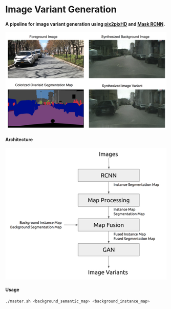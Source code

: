 # Image Variant Generation

#### A pipeline for image variant generation using [pix2pixHD](https://tcwang0509.github.io/pix2pixHD/) and [Mask RCNN](https://github.com/matterport/Mask_RCNN).


![Example](assets/collegewalk.png)


#### Architecture
![Architecture](assets/arch.png)


#### Usage
```bash
./master.sh <background_semantic_map> <background_instance_map>
```
